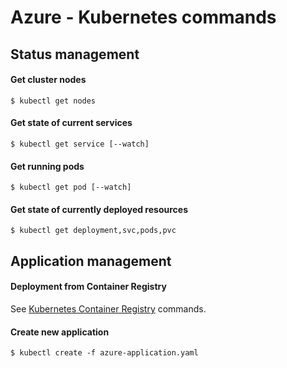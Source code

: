 # Azure - Kubernetes commands

## Status management

#### Get cluster nodes
```
$ kubectl get nodes
```

#### Get state of current services
```
$ kubectl get service [--watch]
```

#### Get running pods
```
$ kubectl get pod [--watch]
```

#### Get state of currently deployed resources
```
$ kubectl get deployment,svc,pods,pvc
```

## Application management

#### Deployment from Container Registry

See [Kubernetes Container Registry](K8sContainerRegistry.md) commands.

#### Create new application
```
$ kubectl create -f azure-application.yaml
```